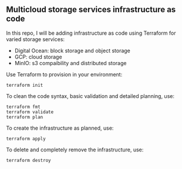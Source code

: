 ## Multicloud storage services infrastructure as code
In this repo, I will be adding infrastructure as code using Terraform for varied storage services:

- Digital Ocean: block storage and object storage
- GCP: cloud storage
- MinIO: s3 compaibility and distributed storage


Use Terraform to provision in your environment:
```
terraform init
```
To clean the code syntax, basic validation and detailed planning, use:
```
terraform fmt
terraform validate
terraform plan
```
To create the infrastructure as planned, use:
```
terraform apply
```
To delete and completely remove the infrastructure, use:
```
terraform destroy
```
